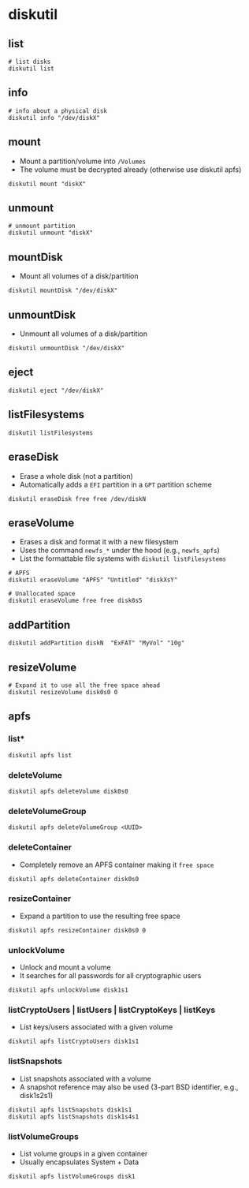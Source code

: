 # diskutil

## list

```shell
# list disks
diskutil list
```

## info

```shell
# info about a physical disk
diskutil info "/dev/diskX"
```

## mount

- Mount a partition/volume into `/Volumes`
- The volume must be decrypted already (otherwise use diskutil apfs)

```shell
diskutil mount "diskX"
```

## unmount

```shell
# unmount partition
diskutil unmount "diskX"
```

## mountDisk

- Mount all volumes of a disk/partition

```shell
diskutil mountDisk "/dev/diskX"
```

## unmountDisk

- Unmount all volumes of a disk/partition

```shell
diskutil unmountDisk "/dev/diskX"
```

## eject

```shell
diskutil eject "/dev/diskX"
```

## listFilesystems

```shell
diskutil listFilesystems
```

## eraseDisk

- Erase a whole disk (not a partition)
- Automatically adds a `EFI` partition in a `GPT` partition scheme

```shell
diskutil eraseDisk free free /dev/diskN
```

## eraseVolume

- Erases a disk and format it with a new filesystem
- Uses the command `newfs_*` under the hood (e.g., `newfs_apfs`)
- List the formattable file systems with `diskutil listFilesystems`

```shell
# APFS
diskutil eraseVolume "APFS" "Untitled" "diskXsY"

# Unallocated space
diskutil eraseVolume free free disk0s5
```

## addPartition

```shell
diskutil addPartition diskN  "ExFAT" "MyVol" "10g"
```

## resizeVolume

```shell
# Expand it to use all the free space ahead
diskutil resizeVolume disk0s0 0
```

## apfs

### list\*

```shell
diskutil apfs list
```

### deleteVolume

```shell
diskutil apfs deleteVolume disk0s0
```

### deleteVolumeGroup

```shell
diskutil apfs deleteVolumeGroup <UUID>
```

### deleteContainer

- Completely remove an APFS container making it `free space`

```shell
diskutil apfs deleteContainer disk0s0
```

### resizeContainer

- Expand a partition to use the resulting free space

```shell
diskutil apfs resizeContainer disk0s0 0
```

### unlockVolume

- Unlock and mount a volume
- It searches for all passwords for all cryptographic users

```shell
diskutil apfs unlockVolume disk1s1
```

### listCryptoUsers | listUsers | listCryptoKeys | listKeys

- List keys/users associated with a given volume

```shell
diskutil apfs listCryptoUsers disk1s1
```

### listSnapshots

- List snapshots associated with a volume
- A snapshot reference may also be used (3-part BSD identifier, e.g., disk1s2s1)

```shell
diskutil apfs listSnapshots disk1s1
diskutil apfs listSnapshots disk1s4s1
```

### listVolumeGroups

- List volume groups in a given container
- Usually encapsulates System + Data

```shell
diskutil apfs listVolumeGroups disk1
```
